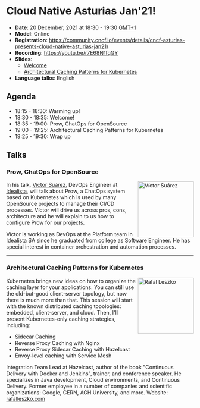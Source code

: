 # Cloud Native Asturias Jan'21!
- **Date**: 20 December, 2021 at 18:30 - 19:30 [GMT+1](https://www.timeanddate.com/worldclock/spain/madrid)
- **Model**: Online
- **Registration**: https://community.cncf.io/events/details/cncf-asturias-presents-cloud-native-asturias-jan21/
- **Recording**: https://youtu.be/r7E68N1fqGY
- **Slides**:
  - [Welcome](https://docs.google.com/presentation/d/1CBPwiIMo52CsnGPmmroOmDy8y-qCxN2Tbo_dCdzzkks/edit?usp=sharing)
  - [Architectural Caching Patterns for Kubernetes](https://www2.slideshare.net/RafaLeszko/architectural-caching-patterns-for-kubernetes) 
- **Language talks**: English
## Agenda
- 18:15 - 18:30: Warming up!
- 18:30 - 18:35: Welcome!
- 18:35 - 19:00: Prow, ChatOps for OpenSource
- 19:00 - 19:25: Architectural Caching Patterns for Kubernetes
- 19:25 - 19:30: Wrap up
## Talks
<h3>Prow, ChatOps for OpenSource</h3>
<p>
    <img align="right" width="150" alt="Víctor Suárez" src="https://media-exp1.licdn.com/dms/image/C4D03AQFgK9_MD8zC5Q/profile-displayphoto-shrink_800_800/0/1573330928454?e=1616025600&v=beta&t=FlJGJ6051SzFBxUuqK6npSJOJM6Xz8a2mNYUd94eeHk"/>
    In his talk, <a href="https://www.linkedin.com/in/vicsufer/">Víctor Suárez</a>, 
    DevOps Engineer at <a href="https://www.idealista.com">Idealista</a>, will talk about Prow, a 
    ChatOps system based on Kubernetes which is used by many OpenSource projects to manage their CI/CD 
    processes. Víctor will drive us across pros, cons, architecture and he will explain to us how 
    to configure Prow for our projects.
</p>
<p>
Víctor is working as DevOps at the Platform team in Idealista SA since he graduated from college as 
Software Engineer. He has special interest in container orchestration and automation processes.
</p>

---
<h3>Architectural Caching Patterns for Kubernetes</h3>
<p>
    <img align="right" width="150" alt="Rafal Leszko" src="https://media-exp1.licdn.com/dms/image/C4E03AQEgN5RQhpSqug/profile-displayphoto-shrink_800_800/0/1603966926815?e=1616630400&v=beta&t=fQjX4PFJIF-WeKzTJ7rqeKEPHQcquMiQY98hAhzruCU"/>
    Kubernetes brings new ideas on how to organize the caching layer for your applications. 
    You can still use the old-but-good client-server topology, but now there is much more than that. 
    This session will start with the known distributed caching topologies: embedded, client-server, 
    and cloud. Then, I'll present Kubernetes-only caching strategies, including:
</p>
    <ul>
        <li>Sidecar Caching</li>
        <li>Reverse Proxy Caching with Nginx</li>
        <li>Reverse Proxy Sidecar Caching with Hazelcast</li>
        <li>Envoy-level caching with Service Mesh</li>
    </ul>
<p>
    Integration Team Lead at Hazelcast, author of the book 
    "Continuous Delivery with Docker and Jenkins", trainer, and conference speaker. He specializes 
    in Java development, Cloud environments, and Continuous Delivery. Former employee in a number 
    of companies and scientific organizations: Google, CERN, AGH University, and more. 
    Website: <a href="http://rafalleszko.com">rafalleszko.com</a>
</p>
